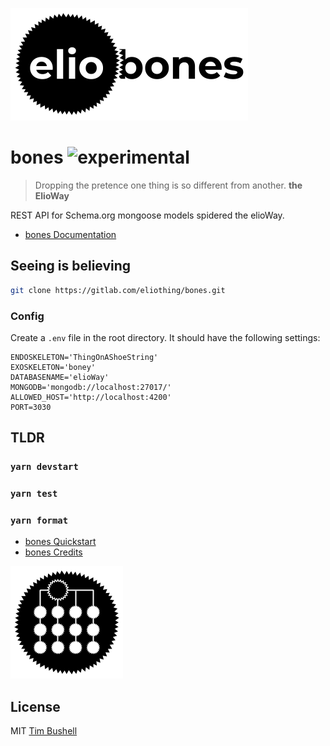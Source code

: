 ![](elio-bones-logo.png)

# bones ![experimental](https://elioway.gitlab.io/static/experimental.png 'experimental')

> Dropping the pretence one thing is so different from another. **the ElioWay**

REST API for Schema.org mongoose models spidered the elioWay.

- [bones Documentation](https://elioway.gitlab.io/eliothing/bones)

## Seeing is believing

```bash
git clone https://gitlab.com/eliothing/bones.git
```

### Config

Create a `.env` file in the root directory. It should have the following settings:

```
ENDOSKELETON='ThingOnAShoeString'
EXOSKELETON='boney'
DATABASENAME='elioWay'
MONGODB='mongodb://localhost:27017/'
ALLOWED_HOST='http://localhost:4200'
PORT=3030
```

## TLDR

### `yarn devstart`

### `yarn test`

### `yarn format`

- [bones Quickstart](https://elioway.gitlab.io/eliothing/bones/quickstart.html)
- [bones Credits](https://elioway.gitlab.io/eliothing/bones/credits.html)

![](apple-touch-icon.png)

## License

MIT [Tim Bushell](mailto:tcbushell@gmail.com)
